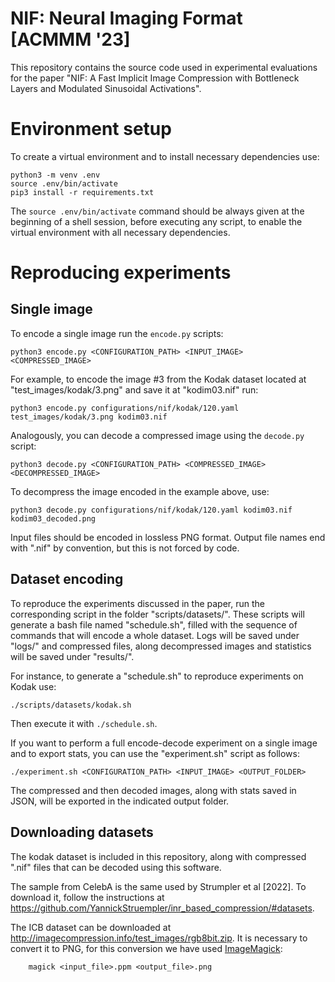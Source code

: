 # NIF: Neural Imaging Format [ACMMM '23]
This repository contains the source code used in experimental evaluations for the paper "NIF: A Fast Implicit Image Compression with Bottleneck Layers and Modulated Sinusoidal Activations".

# Environment setup
To create a virtual environment and to install necessary dependencies use:

```
python3 -m venv .env
source .env/bin/activate
pip3 install -r requirements.txt 
```

The ```source .env/bin/activate``` command should be always given at the beginning of a shell session, before executing any script, to enable the virtual environment with all necessary dependencies.

# Reproducing experiments
## Single image
To encode a single image run the ```encode.py``` scripts:

```
python3 encode.py <CONFIGURATION_PATH> <INPUT_IMAGE> <COMPRESSED_IMAGE>
```

For example, to encode the image \#3 from the Kodak dataset located at "test_images/kodak/3.png" and save it at "kodim03.nif" run:
```
python3 encode.py configurations/nif/kodak/120.yaml test_images/kodak/3.png kodim03.nif
```

Analogously, you can decode a compressed image using the ```decode.py``` script:

```
python3 decode.py <CONFIGURATION_PATH> <COMPRESSED_IMAGE> <DECOMPRESSED_IMAGE> 
```

To decompress the image encoded in the example above, use:
```
python3 decode.py configurations/nif/kodak/120.yaml kodim03.nif kodim03_decoded.png
```

Input files should be encoded in lossless PNG format.
Output file names end with ".nif" by convention, but this is not forced by code.

## Dataset encoding
To reproduce the experiments discussed in the paper, run the corresponding script in the folder "scripts/datasets/". These scripts will generate a bash file named "schedule.sh", filled with the sequence of commands that will encode a whole dataset. Logs will be saved under "logs/" and compressed files, along decompressed images and statistics will be saved under "results/".

For instance, to generate a "schedule.sh" to reproduce experiments on Kodak use:

```
./scripts/datasets/kodak.sh
```

Then execute it with ```./schedule.sh```.

If you want to perform a full encode-decode experiment on a single image and to export stats, you can use the "experiment.sh" script as follows:

```
./experiment.sh <CONFIGURATION_PATH> <INPUT_IMAGE> <OUTPUT_FOLDER>
```

The compressed and then decoded images, along with stats saved in JSON, will be exported in the indicated output folder.

## Downloading datasets
The kodak dataset is included in this repository, along with compressed ".nif" files that can be decoded using this software.

The sample from CelebA is the same used by Strumpler et al [2022]. To download it, follow the instructions at https://github.com/YannickStruempler/inr_based_compression/#datasets.

The ICB dataset can be downloaded at http://imagecompression.info/test_images/rgb8bit.zip. It is necessary to convert it to PNG, for this conversion we have used [ImageMagick](imagemagick.org):

```
    magick <input_file>.ppm <output_file>.png
```
